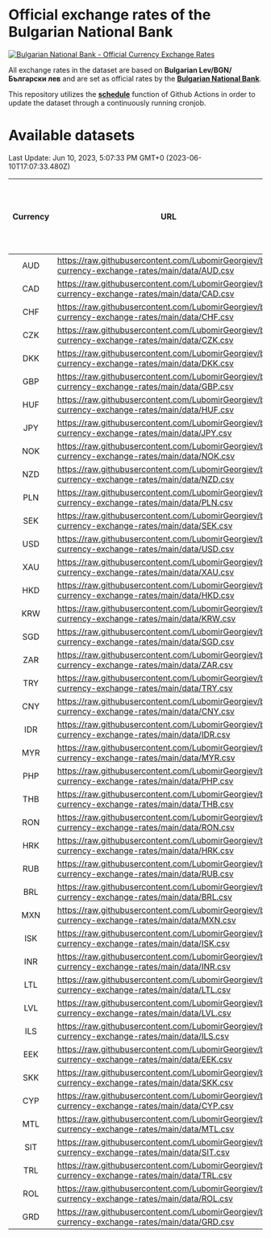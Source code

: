 # Official exchange rates of the Bulgarian National Bank

[![Bulgarian National Bank - Official Currency Exchange Rates](https://github.com/LubomirGeorgiev/bnb-currency-exchange-rates/actions/workflows/update-rates.yml/badge.svg?branch=main)](https://github.com/LubomirGeorgiev/bnb-currency-exchange-rates/actions/workflows/update-rates.yml)

All exchange rates in the dataset are based on **Bulgarian Lev/BGN/Български лев** and are set as official rates by the [**Bulgarian National Bank**](https://www.bnb.bg/Statistics/StExternalSector/StExchangeRates/StERForeignCurrencies/index.htm?toLang=_EN).

This repository utilizes the [**schedule**](https://docs.github.com/en/actions/reference/events-that-trigger-workflows) function of Github Actions in order to update the dataset through a continuously running cronjob.

# Available datasets

<!-- START LINKS (DO NOT EVER FU*ING DELETE THIS COMMENT FOR THE LOVE OF YOUR LIFE!!! IF YOU ARE CURIOS HOW IT WORKS, YOU CAN HAVE A LOOK AT ./src/updateReadme.ts) -->

Last Update: Jun 10, 2023, 5:07:33 PM GMT+0 (2023-06-10T17:07:33.480Z)

| Currency | URL                                                                                             | Number of records | Number of missing days that were filled in |
| :------: | ----------------------------------------------------------------------------------------------- | :---------------: | :----------------------------------------: |
|   AUD    | https://raw.githubusercontent.com/LubomirGeorgiev/bnb-currency-exchange-rates/main/data/AUD.csv |       8518        |                    2631                    |
|   CAD    | https://raw.githubusercontent.com/LubomirGeorgiev/bnb-currency-exchange-rates/main/data/CAD.csv |       8518        |                    2631                    |
|   CHF    | https://raw.githubusercontent.com/LubomirGeorgiev/bnb-currency-exchange-rates/main/data/CHF.csv |       8518        |                    2631                    |
|   CZK    | https://raw.githubusercontent.com/LubomirGeorgiev/bnb-currency-exchange-rates/main/data/CZK.csv |       8518        |                    2631                    |
|   DKK    | https://raw.githubusercontent.com/LubomirGeorgiev/bnb-currency-exchange-rates/main/data/DKK.csv |       8518        |                    2631                    |
|   GBP    | https://raw.githubusercontent.com/LubomirGeorgiev/bnb-currency-exchange-rates/main/data/GBP.csv |       8518        |                    2631                    |
|   HUF    | https://raw.githubusercontent.com/LubomirGeorgiev/bnb-currency-exchange-rates/main/data/HUF.csv |       8518        |                    2631                    |
|   JPY    | https://raw.githubusercontent.com/LubomirGeorgiev/bnb-currency-exchange-rates/main/data/JPY.csv |       8518        |                    2631                    |
|   NOK    | https://raw.githubusercontent.com/LubomirGeorgiev/bnb-currency-exchange-rates/main/data/NOK.csv |       8518        |                    2631                    |
|   NZD    | https://raw.githubusercontent.com/LubomirGeorgiev/bnb-currency-exchange-rates/main/data/NZD.csv |       8518        |                    2631                    |
|   PLN    | https://raw.githubusercontent.com/LubomirGeorgiev/bnb-currency-exchange-rates/main/data/PLN.csv |       8518        |                    2631                    |
|   SEK    | https://raw.githubusercontent.com/LubomirGeorgiev/bnb-currency-exchange-rates/main/data/SEK.csv |       8518        |                    2631                    |
|   USD    | https://raw.githubusercontent.com/LubomirGeorgiev/bnb-currency-exchange-rates/main/data/USD.csv |       8518        |                    2631                    |
|   XAU    | https://raw.githubusercontent.com/LubomirGeorgiev/bnb-currency-exchange-rates/main/data/XAU.csv |       8518        |                    2633                    |
|   HKD    | https://raw.githubusercontent.com/LubomirGeorgiev/bnb-currency-exchange-rates/main/data/HKD.csv |       8218        |                    2542                    |
|   KRW    | https://raw.githubusercontent.com/LubomirGeorgiev/bnb-currency-exchange-rates/main/data/KRW.csv |       8218        |                    2542                    |
|   SGD    | https://raw.githubusercontent.com/LubomirGeorgiev/bnb-currency-exchange-rates/main/data/SGD.csv |       8218        |                    2542                    |
|   ZAR    | https://raw.githubusercontent.com/LubomirGeorgiev/bnb-currency-exchange-rates/main/data/ZAR.csv |       8218        |                    2542                    |
|   TRY    | https://raw.githubusercontent.com/LubomirGeorgiev/bnb-currency-exchange-rates/main/data/TRY.csv |       6701        |                    2073                    |
|   CNY    | https://raw.githubusercontent.com/LubomirGeorgiev/bnb-currency-exchange-rates/main/data/CNY.csv |       6583        |                    2039                    |
|   IDR    | https://raw.githubusercontent.com/LubomirGeorgiev/bnb-currency-exchange-rates/main/data/IDR.csv |       6583        |                    2039                    |
|   MYR    | https://raw.githubusercontent.com/LubomirGeorgiev/bnb-currency-exchange-rates/main/data/MYR.csv |       6583        |                    2039                    |
|   PHP    | https://raw.githubusercontent.com/LubomirGeorgiev/bnb-currency-exchange-rates/main/data/PHP.csv |       6583        |                    2039                    |
|   THB    | https://raw.githubusercontent.com/LubomirGeorgiev/bnb-currency-exchange-rates/main/data/THB.csv |       6583        |                    2039                    |
|   RON    | https://raw.githubusercontent.com/LubomirGeorgiev/bnb-currency-exchange-rates/main/data/RON.csv |       6524        |                    2021                    |
|   HRK    | https://raw.githubusercontent.com/LubomirGeorgiev/bnb-currency-exchange-rates/main/data/HRK.csv |       6422        |                    1986                    |
|   RUB    | https://raw.githubusercontent.com/LubomirGeorgiev/bnb-currency-exchange-rates/main/data/RUB.csv |       6118        |                    1889                    |
|   BRL    | https://raw.githubusercontent.com/LubomirGeorgiev/bnb-currency-exchange-rates/main/data/BRL.csv |       5612        |                    1741                    |
|   MXN    | https://raw.githubusercontent.com/LubomirGeorgiev/bnb-currency-exchange-rates/main/data/MXN.csv |       5612        |                    1741                    |
|   ISK    | https://raw.githubusercontent.com/LubomirGeorgiev/bnb-currency-exchange-rates/main/data/ISK.csv |       5516        |                    1707                    |
|   INR    | https://raw.githubusercontent.com/LubomirGeorgiev/bnb-currency-exchange-rates/main/data/INR.csv |       5251        |                    1633                    |
|   LTL    | https://raw.githubusercontent.com/LubomirGeorgiev/bnb-currency-exchange-rates/main/data/LTL.csv |       5143        |                    1572                    |
|   LVL    | https://raw.githubusercontent.com/LubomirGeorgiev/bnb-currency-exchange-rates/main/data/LVL.csv |       4782        |                    1462                    |
|   ILS    | https://raw.githubusercontent.com/LubomirGeorgiev/bnb-currency-exchange-rates/main/data/ILS.csv |       4527        |                    1414                    |
|   EEK    | https://raw.githubusercontent.com/LubomirGeorgiev/bnb-currency-exchange-rates/main/data/EEK.csv |       3988        |                    1214                    |
|   SKK    | https://raw.githubusercontent.com/LubomirGeorgiev/bnb-currency-exchange-rates/main/data/SKK.csv |       2962        |                    904                     |
|   CYP    | https://raw.githubusercontent.com/LubomirGeorgiev/bnb-currency-exchange-rates/main/data/CYP.csv |       2902        |                    886                     |
|   MTL    | https://raw.githubusercontent.com/LubomirGeorgiev/bnb-currency-exchange-rates/main/data/MTL.csv |       2602        |                    797                     |
|   SIT    | https://raw.githubusercontent.com/LubomirGeorgiev/bnb-currency-exchange-rates/main/data/SIT.csv |       2540        |                    776                     |
|   TRL    | https://raw.githubusercontent.com/LubomirGeorgiev/bnb-currency-exchange-rates/main/data/TRL.csv |       1815        |                    556                     |
|   ROL    | https://raw.githubusercontent.com/LubomirGeorgiev/bnb-currency-exchange-rates/main/data/ROL.csv |       1694        |                    521                     |
|   GRD    | https://raw.githubusercontent.com/LubomirGeorgiev/bnb-currency-exchange-rates/main/data/GRD.csv |        359        |                    107                     |

<!-- END LINKS (DO NOT EVER FU*ING DELETE THIS COMMENT FOR THE LOVE OF YOUR LIFE!!! IF YOU ARE CURIOS HOW IT WORKS, YOU CAN HAVE A LOOK AT ./src/updateReadme.ts) -->
